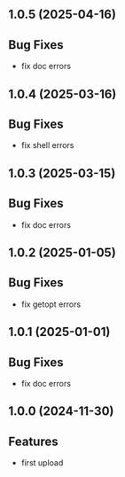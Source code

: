 ## 1.0.5 (2025-04-16)

## Bug Fixes

- fix doc errors

## 1.0.4 (2025-03-16)

## Bug Fixes

- fix shell errors

## 1.0.3 (2025-03-15)

## Bug Fixes

- fix doc errors

## 1.0.2 (2025-01-05)

## Bug Fixes

- fix getopt errors

## 1.0.1 (2025-01-01)

## Bug Fixes

- fix doc errors

## 1.0.0 (2024-11-30)

## Features

- first upload